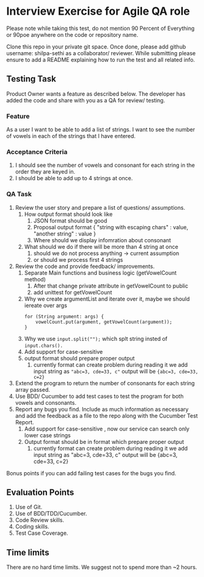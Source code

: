# Interview Exercise for Agile QA role

Please note while taking this test, do not mention 90 Percent of Everything or 90poe anywhere on the code or repository name.

Clone this repo in your private git space. Once done, please add github username: shilpa-sethi as a collaborator/ reviewer.
While submitting please ensure to add a README explaining how to run the test and all related info.

## Testing Task
Product Owner wants a feature as described below. The developer has added the code and share with you as a QA for review/ testing.

### Feature

As a user I want to be able to add a list of strings. 
I want to see the number of vowels in each of the strings that I have entered.

### Acceptance Criteria

1. I should see the number of vowels and consonant for each string in the order they are keyed in.
2. I should be able to add up to 4 strings at once.

### QA Task

1. Review the user story and prepare a list of questions/ assumptions.
   1. How output format should look like
      1. JSON format should be good
      2. Proposal output format { "string with escaping chars" : value, "another string" : value }
      3. Where should we display infomration about consonant
   2. What should we do if there will be more than 4 string at once
      1. should we do not process anything -> current assumption
      2. or should we process first 4 strings
2. Review the code and provide feedback/ improvements.
   1. Separate Main functions and business logic (getVowelCount method)
      1. After that change private attribute in getVowelCount to public
      2. add unittest for getVowelCount
   2. Why we create argumentList and iterate over it, maybe we should iereate over args
      ```
      for (String argument: args) {
          vowelCount.put(argument, getVowelCount(argument));
      }
      ```
   3. Why we use ```input.split("");``` which splt string insted of ```input.chars().``` 
   4. Add support for case-sensitive 
   5. output format should prepare proper output
      1. currently format can create problem during reading it we add input string as ```"abc=3, cde=33, c"``` output will be ```{abc=3, cde=33, c=2}```
3. Extend the program to return the number of consonants for each string array passed.
4. Use BDD/ Cucumber to add test cases to test the program for both vowels and consonants.
5. Report any bugs you find. Include as much information as necessary and add the feedback as a file to the repo along with the Cucumber Test Report.
   1. Add support for case-sensitive , now our service can search only lower case strings 
   2. Output format should be in format which prepare proper output
       1. currently format can create problem during reading it we add input string as "abc=3, cde=33, c" output will be {abc=3, cde=33, c=2}

Bonus points if you can add failing test cases for the bugs you find. 

## Evaluation Points

1. Use of Git.
2. Use of BDD/TDD/Cucumber.
3. Code Review skills.
4. Coding skills.
5. Test Case Coverage.

## Time limits

There are no hard time limits. We suggest not to spend more than ~2 hours.
